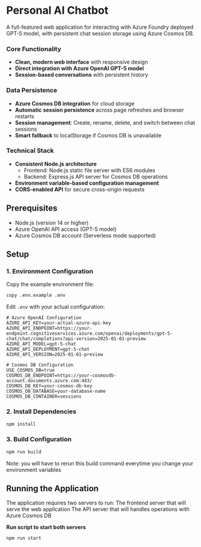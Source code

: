 # Personal AI Chatbot

A full-featured web application for interacting with Azure Foundry deployed GPT-5 model, with persistent chat session storage using Azure Cosmos DB.

### Core Functionality
- **Clean, modern web interface** with responsive design
- **Direct integration with Azure OpenAI GPT-5 model**
- **Session-based conversations** with persistent history

### Data Persistence
- **Azure Cosmos DB integration** for cloud storage
- **Automatic session persistence** across page refreshes and browser restarts
- **Session management**: Create, rename, delete, and switch between chat sessions
- **Smart fallback** to localStorage if Cosmos DB is unavailable

### Technical Stack
- **Consistent Node.js architecture**
  - Frontend: Node.js static file server with ES6 modules
  - Backend: Express.js API server for Cosmos DB operations
- **Environment variable-based configuration management**
- **CORS-enabled API** for secure cross-origin requests

## Prerequisites

- Node.js (version 14 or higher)
- Azure OpenAI API access (GPT-5 model)
- Azure Cosmos DB account (Serverless mode supported)

## Setup

### 1. Environment Configuration

Copy the example environment file:
```bash
copy .env.example .env
```

Edit `.env` with your actual configuration:
```env
# Azure OpenAI Configuration
AZURE_API_KEY=your-actual-azure-api-key
AZURE_API_ENDPOINT=https://your-endpoint.cognitiveservices.azure.com/openai/deployments/gpt-5-chat/chat/completions?api-version=2025-01-01-preview
AZURE_API_MODEL=gpt-5-chat
AZURE_API_DEPLOYMENT=gpt-5-chat
AZURE_API_VERSION=2025-01-01-preview

# Cosmos DB Configuration
USE_COSMOS_DB=true
COSMOS_DB_ENDPOINT=https://your-cosmosdb-account.documents.azure.com:443/
COSMOS_DB_KEY=your-cosmos-db-key
COSMOS_DB_DATABASE=your-database-name
COSMOS_DB_CONTAINER=sessions
```

### 2. Install Dependencies

```bash
npm install
```

### 3. Build Configuration

```bash
npm run build
```
Note: you will have to rerun this build command everytime you change your environment variables

## Running the Application

The application requires two servers to run:
The frontend server that will serve the web application
The API server that will handles operations with Azure Cosmos DB

**Run script to start both servers**
```bash
npm run start
```